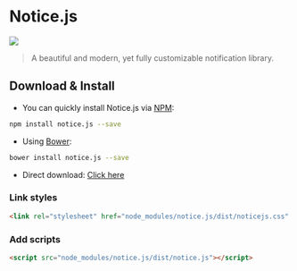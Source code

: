 # Notice.js

![](https://travis-ci.org/toolkito/noticejs.svg?branch=master)

> A beautiful and modern, yet fully customizable notification library.

## Download & Install

- You can quickly install Notice.js via [NPM](http://npmjs.com/):
```bash
npm install notice.js --save
```
    
- Using [Bower](http://bower.io/):
```bash
bower install notice.js --save
```

- Direct download: [Click here](https://github.com/toolkito/notice.js/archive/master.zip)

### Link styles

```html
<link rel="stylesheet" href="node_modules/notice.js/dist/noticejs.css" />
```

### Add scripts
```html
<script src="node_modules/notice.js/dist/notice.js"></script>
```
